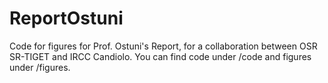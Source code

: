 # ReportOstuni
Code for figures for Prof. Ostuni's Report, for a collaboration between OSR SR-TIGET and IRCC Candiolo.
You can find code under /code and figures under /figures. 


